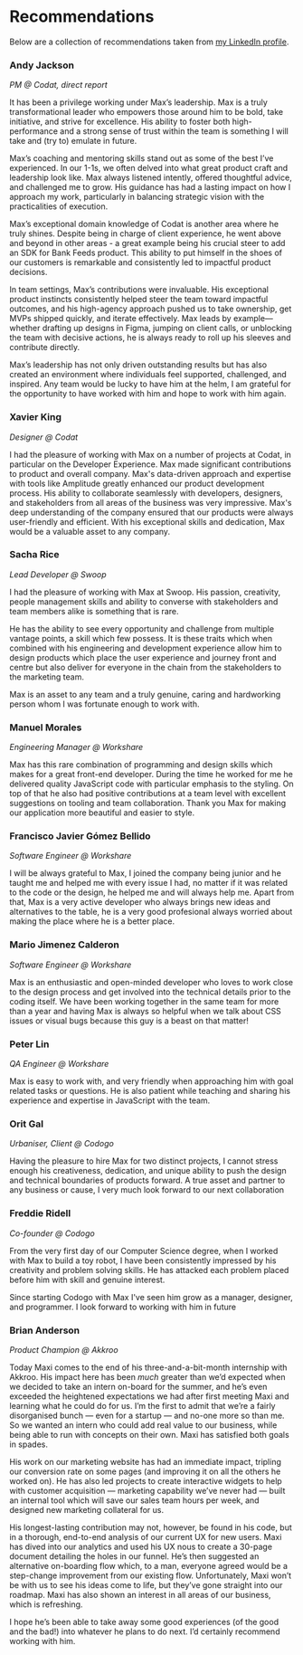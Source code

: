 # Recommendations

Below are a collection of recommendations taken from [my LinkedIn profile](https://www.linkedin.com/in/maxclaytonclowes/).

### Andy Jackson
_PM @ Codat, direct report_

It has been a privilege working under Max’s leadership. Max is a truly transformational leader who empowers those around him to be bold, take initiative, and strive for excellence. His ability to foster both high-performance and a strong sense of trust within the team is something I will take and (try to) emulate in future.

Max’s coaching and mentoring skills stand out as some of the best I’ve experienced. In our 1-1s, we often delved into what great product craft and leadership look like. Max always listened intently, offered thoughtful advice, and challenged me to grow. His guidance has had a lasting impact on how I approach my work, particularly in balancing strategic vision with the practicalities of execution.

Max’s exceptional domain knowledge of Codat is another area where he truly shines. Despite being in charge of client experience, he went above and beyond in other areas - a great example being his crucial steer to add an SDK for Bank Feeds product. This ability to put himself in the shoes of our customers is remarkable and consistently led to impactful product decisions.

In team settings, Max’s contributions were invaluable. His exceptional product instincts consistently helped steer the team toward impactful outcomes, and his high-agency approach pushed us to take ownership, get MVPs shipped quickly, and iterate effectively. Max leads by example—whether drafting up designs in Figma, jumping on client calls, or unblocking the team with decisive actions, he is always ready to roll up his sleeves and contribute directly.

Max’s leadership has not only driven outstanding results but has also created an environment where individuals feel supported, challenged, and inspired. Any team would be lucky to have him at the helm, I am grateful for the opportunity to have worked with him and hope to work with him again.

### Xavier King
_Designer @ Codat_

I had the pleasure of working with Max on a number of projects at Codat, in particular on the Developer Experience. Max made significant contributions to product and overall company. Max's data-driven approach and expertise with tools like Amplitude greatly enhanced our product development process. His ability to collaborate seamlessly with developers, designers, and stakeholders from all areas of the business was very impressive. Max's deep understanding of the company ensured that our products were always user-friendly and efficient. With his exceptional skills and dedication, Max would be a valuable asset to any company.

### Sacha Rice
_Lead Developer @ Swoop_

I had the pleasure of working with Max at Swoop. His passion, creativity, people management skills and ability to converse with stakeholders and team members alike is something that is rare. 

He has the ability to see every opportunity and challenge from multiple vantage points, a skill which few possess. It is these traits which when combined with his engineering and development experience allow him to design products which place the user experience and journey front and centre but also deliver for everyone in the chain from the stakeholders to the marketing team.

Max is an asset to any team and a truly genuine, caring and hardworking person whom I was fortunate enough to work with.

### Manuel Morales
_Engineering Manager @ Workshare_  

Max has this rare combination of programming and design skills which makes for a great front-end developer. During the time he worked for me he delivered quality JavaScript code with particular emphasis to the styling. On top of that he also had positive contributions at a team level with excellent suggestions on tooling and team collaboration. Thank you Max for making our application more beautiful and easier to style.


### Francisco Javier Gómez Bellido
_Software Engineer @ Workshare_  

I will be always grateful to Max, I joined the company being junior and he taught me and helped me with every issue I had, no matter if it was related to the code or the design, he helped me and will always help me.
Apart from that, Max is a very active developer who always brings new ideas and alternatives to the table, he is a very good profesional always worried about making the place where he is a better place.

### Mario Jimenez Calderon
_Software Engineer @ Workshare_  

Max is an enthusiastic and open-minded developer who loves to work close to the design process and get involved into the technical details prior to the coding itself. We have been working together in the same team for more than a year and having Max is always so helpful when we talk about CSS issues or visual bugs because this guy is a beast on that matter!

### Peter Lin
_QA Engineer @ Workshare_  

Max is easy to work with, and very friendly when approaching him with goal related tasks or questions. He is also patient while teaching and sharing his experience and expertise in JavaScript with the team.

### Orit Gal
_Urbaniser, Client @ Codogo_  

Having the pleasure to hire Max for two distinct projects, I cannot stress enough his creativeness, dedication, and unique ability to push the design and technical boundaries of products forward. A true asset and partner to any business or cause, I very much look forward to our next collaboration

### Freddie Ridell
_Co-founder @ Codogo_  

From the very first day of our Computer Science degree, when I worked with Max to build a toy robot, I have been consistently impressed by his creativity and problem solving skills. He has attacked each problem placed before him with skill and genuine interest.  

Since starting Codogo with Max I've seen him grow as a manager, designer, and programmer. I look forward to working with him in future

### Brian Anderson
_Product Champion @ Akkroo_ 

Today Maxi comes to the end of his three-and-a-bit-month internship with Akkroo. His impact here has been *much* greater than we’d expected when we decided to take an intern on-board for the summer, and he’s even exceeded the heightened expectations we had after first meeting Maxi and learning what he could do for us.
I’m the first to admit that we’re a fairly disorganised bunch — even for a startup — and no-one more so than me. So we wanted an intern who could add real value to our business, while being able to run with concepts on their own. Maxi has satisfied both goals in spades.  

His work on our marketing website has had an immediate impact, tripling our conversion rate on some pages (and improving it on all the others he worked on). He has also led projects to create interactive widgets to help with customer acquisition — marketing capability we’ve never had — built an internal tool which will save our sales team hours per week, and designed new marketing collateral for us.  

His longest-lasting contribution may not, however, be found in his code, but in a thorough, end-to-end analysis of our current UX for new users. Maxi has dived into our analytics and used his UX nous to create a 30-page document detailing the holes in our funnel. He’s then suggested an alternative on-boarding flow which, to a man, everyone agreed would be a step-change improvement from our existing flow. Unfortunately, Maxi won’t be with us to see his ideas come to life, but they’ve gone straight into our roadmap. Maxi has also shown an interest in all areas of our business, which is refreshing.  

I hope he’s been able to take away some good experiences (of the good and the bad!) into whatever he plans to do next. I’d certainly recommend working with him.
